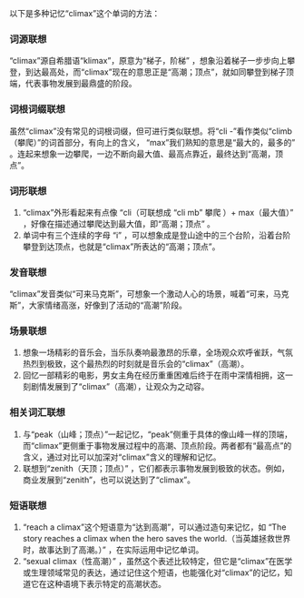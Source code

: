 以下是多种记忆“climax”这个单词的方法：

### 词源联想
“climax”源自希腊语“klimax”，原意为“梯子，阶梯” ，想象沿着梯子一步步向上攀登，到达最高处，而“climax”现在的意思正是“高潮；顶点”，就如同攀登到梯子顶端，代表事物发展到最鼎盛的阶段。

### 词根词缀联想
虽然“climax”没有常见的词根词缀，但可进行类似联想。将“cli -”看作类似“climb（攀爬）”的词首部分，有向上的含义， “max”我们熟知的意思是“最大的，最多的” 。连起来想象一边攀爬，一边不断向最大值、最高点靠近，最终达到“高潮，顶点”。

### 词形联想
1. “climax”外形看起来有点像 “cli（可联想成 “cli mb” 攀爬 ）+ max（最大值）” ，好像在描述通过攀爬达到最大值，即“高潮；顶点” 。
2. 单词中有三个连续的字母 “i” ，可以想象成是登山途中的三个台阶，沿着台阶攀登到达顶点，也就是“climax”所表达的“高潮；顶点”。

### 发音联想
“climax”发音类似“可来马克斯”，可想象一个激动人心的场景，喊着“可来，马克斯”，大家情绪高涨，好像到了活动的“高潮”阶段。

### 场景联想
1. 想象一场精彩的音乐会，当乐队奏响最激昂的乐章，全场观众欢呼雀跃，气氛热烈到极致，这个最热烈的时刻就是音乐会的“climax”（高潮）。
2. 回忆一部精彩的电影，男女主角在经历重重困难后终于在雨中深情相拥，这一刻剧情发展到了“climax”（高潮），让观众为之动容。

### 相关词汇联想
1. 与“peak（山峰；顶点）”一起记忆，“peak”侧重于具体的像山峰一样的顶端，而“climax”更侧重于事物发展过程中的高潮、顶点阶段。两者都有“最高点”的含义，通过对比可以加深对“climax”含义的理解和记忆。
2. 联想到“zenith（天顶；顶点）” ，它们都表示事物发展到极致的状态。例如，商业发展到“zenith”，也可以说达到了“climax”。

### 短语联想
1. “reach a climax”这个短语意为“达到高潮”，可以通过造句来记忆，如 “The story reaches a climax when the hero saves the world.（当英雄拯救世界时，故事达到了高潮。）” ，在实际运用中记忆单词。
2. “sexual climax（性高潮）” ，虽然这个表述比较特定，但它是“climax”在医学或生理领域常见的表达，通过记住这个短语，也能强化对“climax”的记忆，知道它在这种语境下表示特定的高潮状态。 